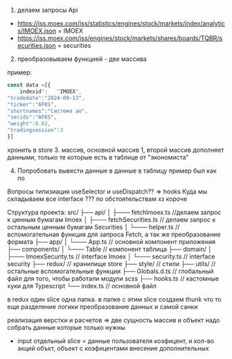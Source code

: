 1. делаем запросы Api

- https://iss.moex.com/iss/statistics/engines/stock/markets/index/analytics/IMOEX.json = IMOEX
- https://iss.moex.com/iss/engines/stock/markets/shares/boards/TQBR/securities.json = securities

2. преобразовываем функцией - две массива

пример:

```js
const data =[{
	indexid":	"IMOEX",
"tradedate":"2024-09-13",
"ticker":"AFKS",
"shortnames":"Система ао",
"secids":"AFKS",
"weight":0.62,
"tradingsession":3
}]
```

хронить в store 3. массив, основной массив 1, второй массив дополняет данными, только те которые есть в таблице от "экономиста"

4. Попробовать вывести данные в данные в таблицу пример был как по

Вопросы типизиация useSelector и useDispatch?? => hooks
Куда мы складываем все interface ??? по обстоятельствам хз короче

Структура проекта:
src/
├── api/
│ ├─── fetchImoex.ts //делаем запрос к ценным бумагам Imoex
│ ├─── fetchSecurities.ts // делаем запрос к остальным ценным бумагам Securities
│ └─── helper.ts // вспомогательная функция для запроса Fetch, а так же преобразование формата
├── app/
│ └─── App.ts // основной компонент приложения
├── components/
│ └─── Table // компонент таблица
├── domain/
│ ├─── ImoexSecurity.ts // interface Imoex
│ └─── security.ts // interface security
├── redux/ // хранилище store
├── style/ // стили
├── utils/ // остальные вспомогательные функции
├── Globals.d.ts // глобальный файл для того, чтобы работали модули scss
├── hooks.ts // кастомные хуки для Typescript
└── index.ts // основной файл

в redux один slice одна папка. в папке с этим slice создаем thunk что то еще
разделение логики преобразование данных и самой санки

реализация верстки и расчетов => две сущность массив и объект надо собрать данные которые только нужны
+ input отдельный slice = данные пользователя коэфицент, и кол-во акций объкт, объект c коэфицентами
внесение дополнительных 
